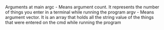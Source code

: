 Arguments at main
argc - Means argument count. It represents the number of things you enter in a terminal while running the program
argv - Means argument vector. It is an array that holds all the string value of the things that were entered on the cmd while running the program
